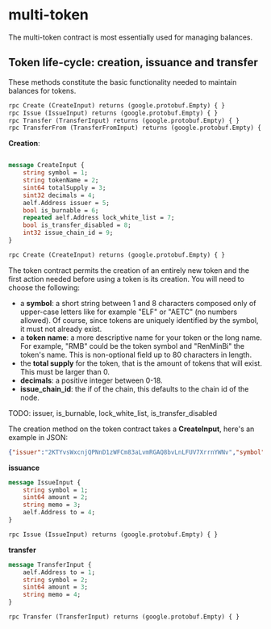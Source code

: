 # multi-token

The multi-token contract is most essentially used for managing balances.

## Token life-cycle: creation, issuance and transfer

These methods constitute the basic functionality needed to maintain balances for tokens. 

``` Protobuf
rpc Create (CreateInput) returns (google.protobuf.Empty) { }
rpc Issue (IssueInput) returns (google.protobuf.Empty) { }
rpc Transfer (TransferInput) returns (google.protobuf.Empty) { }
rpc TransferFrom (TransferFromInput) returns (google.protobuf.Empty) { }
```

**Creation**:
``` Protobuf

message CreateInput {
    string symbol = 1;
    string tokenName = 2;
    sint64 totalSupply = 3;
    sint32 decimals = 4;
    aelf.Address issuer = 5;
    bool is_burnable = 6;
    repeated aelf.Address lock_white_list = 7;
    bool is_transfer_disabled = 8;
    int32 issue_chain_id = 9;
}

rpc Create (CreateInput) returns (google.protobuf.Empty) { }
```

The token contract permits the creation of an entirely new token and the first action needed before using a token is its creation. You will need to choose the following:

-  a **symbol**: a short string between 1 and 8 characters composed only of upper-case letters like for example "ELF" or "AETC" (no numbers allowed). Of course, since tokens are uniquely identified by the symbol, it must not already exist.
-  a **token name**: a more descriptive name for your token or the long name. For example, "RMB" could be the token symbol and "RenMinBi" the token's name. This is non-optional field up to 80 characters in length. 
- the **total supply** for the token, that is the amount of tokens that will exist. This must be larger than 0.
- **decimals**: a positive integer between 0-18.
- **issue_chain_id**: the if of the chain, this defaults to the chain id of the node.

TODO: issuer, is_burnable, lock_white_list, is_transfer_disabled

The creation method on the token contract takes a **CreateInput**, here's an example in JSON:

```json
{"issuer":"2KTYvsWxcnjQPNnD1zWFCm83aLvmRGAQ8bvLnLFUV7XrrnYWNv","symbol":"TOK","tokenName":"Token name","decimals":2,"isBurnable":true,"totalSupply":100000}
```

**issuance**

``` Protobuf
message IssueInput {
    string symbol = 1;
    sint64 amount = 2;
    string memo = 3;
    aelf.Address to = 4;
}

rpc Issue (IssueInput) returns (google.protobuf.Empty) { }
```

**transfer**

``` Protobuf
message TransferInput {
    aelf.Address to = 1;
    string symbol = 2;
    sint64 amount = 3;
    string memo = 4;
}

rpc Transfer (TransferInput) returns (google.protobuf.Empty) { }
```